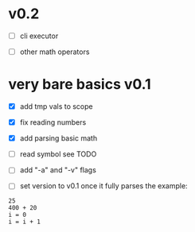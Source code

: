 # v0.2

- [ ] cli executor

- [ ] other math operators

# very bare basics v0.1

- [x] add tmp vals to scope

- [x] fix reading numbers

- [x] add parsing basic math

- [ ] read symbol see TODO

- [ ] add "-a" and "-v" flags

- [ ] set version to v0.1
once it fully parses the example:
```
25
400 + 20
i = 0
i = i + 1
```

